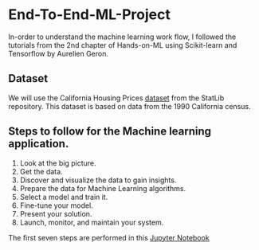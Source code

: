 # End-To-End-ML-Project

In-order to understand the machine learning work flow, I followed the tutorials from the 2nd chapter of Hands-on-ML using Scikit-learn and Tensorflow by Aurelien Geron. 

## Dataset

We will use the California Housing Prices [dataset](https://www.kaggle.com/camnugent/california-housing-prices) from the StatLib repository. This dataset is based on data from the 1990 California census.

## Steps to follow for the Machine learning application.

1. Look at the big picture.
2. Get the data.
3. Discover and visualize the data to gain insights.
4. Prepare the data for Machine Learning algorithms.
5. Select a model and train it.
6. Fine-tune your model.
7. Present your solution.
8. Launch, monitor, and maintain your system.

The first seven steps are performed in this [Jupyter Notebook](https://github.com/Sudhakar17/End-To-End-ML-Project/blob/master/End-To-End-ML-Project.ipynb)



